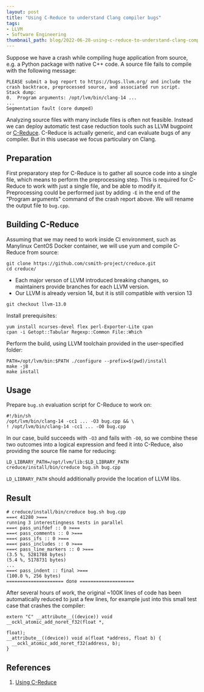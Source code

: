 ```yaml
---
layout: post
title: "Using C-Reduce to understand Clang compiler bugs"
tags:
- LLVM
- Software Engineering
thumbnail_path: blog/2022-06-28-using-c-reduce-to-understand-clang-compiler-bugs/llvm.png
---
```


Suppose we have a crash while compiling huge application from source, e.g. a Python package with native C++ code. A source file fails to compile with the following message:

```
PLEASE submit a bug report to https://bugs.llvm.org/ and include the crash backtrace, preprocessed source, and associated run script.
Stack dump:
0.	Program arguments: /opt/lvm/bin/clang-14 ...
...
Segmentation fault (core dumped)
```

Analyzing source files with many include files is often not feasible. Instead we can deploy automatic test case reduction tools such as LLVM bugpoint or [C-Reduce](https://github.com/csmith-project/creduce). C-Reduce is actually generic, and can evaluate bugs of any compiler. But in this usecase we focus particulary on Clang.

## Preparation

First preparatory step for C-Reduce is to gather all source code into a single file, which means to perform the preprocessing step. This is required for C-Reduce to work with just a single file, and be able to modify it. Preprocessing could be performed just by adding `-E` in the end of the "Program arguments" command of the crash report above. We will rename the output file to `bug.cpp`.

## Building C-Reduce

Assuming that we may need to work inside CI environment, such as Manylinux CentOS Docker container, we will use yum and compile C-Reduce from source:

```
git clone https://github.com/csmith-project/creduce.git
cd creduce/
```

* Each major verson of LLVM introduced breaking changes, so maintainers provide branches for each LLVM version.
* Our LLVM is already version 14, but it is still compatible with version 13

```
git checkout llvm-13.0
```

Install prerequisites:

```
yum install ncurses-devel flex perl-Exporter-Lite cpan
cpan -i Getopt::Tabular Regexp::Common File::Which
```

Perform the build, using LLVM toolchain provided in the user-specified folder:

```
PATH=/opt/lvm/bin:$PATH ./configure --prefix=$(pwd)/install
make -j8
make install
```

## Usage

Prepare `bug.sh` evaluation script for C-Reduce to work on:

```
#!/bin/sh
/opt/lvm/bin/clang-14 -cc1 ... -O3 bug.cpp && \
! /opt/lvm/bin/clang-14 -cc1 ... -O0 bug.cpp
```

In our case, build succeeds with `-O3` and fails with `-O0`, so we combine these two outcomes into a logical expression and feed it into C-Reduce, also providing the source file name for reducing:

```
LD_LIBRARY_PATH=/opt/lvm/lib:$LD_LIBRARY_PATH creduce/install/bin/creduce bug.sh bug.cpp
```

`LD_LIBRARY_PATH` should additionally provide the location of LLVM libs.

## Result

```
# creduce/install/bin/creduce bug.sh bug.cpp 
===< 41280 >===
running 3 interestingness tests in parallel
===< pass_unifdef :: 0 >===
===< pass_comments :: 0 >===
===< pass_ifs :: 0 >===
===< pass_includes :: 0 >===
===< pass_line_markers :: 0 >===
(3.5 %, 5281788 bytes)
(5.4 %, 5178731 bytes)
...
===< pass_indent :: final >===
(100.0 %, 256 bytes)
===================== done ====================
```

After several hours of work, the original ~100K lines of code has been automatically reduced to just a few lines, for example just into this small test case that crashes the compiler:

```
extern "C" __attribute__((device)) void __ockl_atomic_add_noret_f32(float *,
                                                                    float);
__attribute__((device)) void a(float *address, float b) {
  __ockl_atomic_add_noret_f32(address, b);
}
```

## References

1. [Using C-Reduce](http://embed.cs.utah.edu/creduce/using/)

